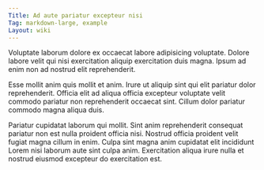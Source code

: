 ```yaml
---
Title: Ad aute pariatur excepteur nisi
Tag: markdown-large, example
Layout: wiki
---
```

Voluptate laborum dolore ex occaecat labore adipisicing voluptate. Dolore labore velit qui nisi exercitation aliquip exercitation duis magna. Ipsum ad enim non ad nostrud elit reprehenderit.

Esse mollit anim quis mollit et anim. Irure ut aliquip sint qui elit pariatur dolor reprehenderit. Officia elit ad aliqua officia excepteur voluptate velit commodo pariatur non reprehenderit occaecat sint. Cillum dolor pariatur commodo magna aliqua duis.

Pariatur cupidatat laborum qui mollit. Sint anim reprehenderit consequat pariatur non est nulla proident officia nisi. Nostrud officia proident velit fugiat magna cillum in enim. Culpa sint magna anim cupidatat elit incididunt Lorem nisi laborum aute sint culpa anim. Exercitation aliqua irure nulla et nostrud eiusmod excepteur do exercitation est.